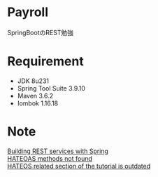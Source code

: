 # Payroll
SpringBootのREST勉強

# Requirement
* JDK 8u231
* Spring Tool Suite 3.9.10
* Maven 3.6.2
* lombok 1.16.18

# Note
[Building REST services with Spring](https://spring.io/guides/tutorials/rest/)  
[HATEOAS methods not found](https://stackoverflow.com/questions/25352764/hateoas-methods-not-found)  
[HATEOS related section of the tutorial is outdated](https://github.com/spring-guides/tut-rest/issues/84)
